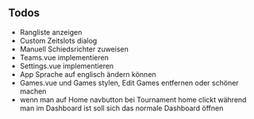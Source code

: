 
## Todos
+ Rangliste anzeigen
+ Custom Zeitslots  dialog
+ Manuell Schiedsrichter zuweisen
+ Teams.vue implementieren
+ Settings.vue implementieren
+ App Sprache auf englisch ändern können
+ Games.vue und Games stylen, Edit Games entfernen oder schöner machen
+ wenn man auf Home navbutton bei Tournament home clickt während man im Dashboard ist soll sich das normale Dashboard öffnen
